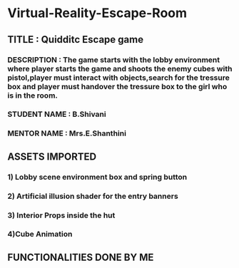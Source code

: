 # Virtual-Reality-Escape-Room
## TITLE : Quidditc Escape game
### DESCRIPTION : The game starts with the lobby environment where player starts the game and shoots the enemy cubes with pistol,player must interact with objects,search for the tressure box and player must handover the tressure box to the girl who is in the room.
### STUDENT NAME : B.Shivani
### MENTOR NAME : Mrs.E.Shanthini

## ASSETS IMPORTED 
### 1) Lobby scene environment box and spring button
### 2) Artificial illusion shader for the entry banners
### 3) Interior Props inside the hut 
### 4)Cube Animation

## FUNCTIONALITIES DONE BY ME

                             
